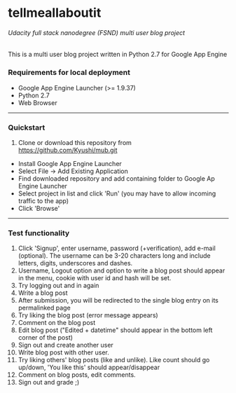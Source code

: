 # tellmeallaboutit #


 ###### Udacity full stack nanodegree (FSND) multi user blog project ######


This is a multi user blog project written in Python 2.7 for Google App Engine

### Requirements for local deployment ###

* Google App Engine Launcher (>= 1.9.37)
* Python 2.7
* Web Browser

---

### Quickstart ###

1. Clone or download this repository from https://github.com/Kyushi/mub.git
* Install Google App Engine Launcher
* Select File -> Add Existing Application
* Find downloaded repository and add containing folder to Google Ap Engine Launcher
* Select project in list and click 'Run' (you may have to allow incoming traffic to the app)
* Click 'Browse'

---
### Test functionality ###

1. Click 'Signup', enter username, password (+verification), add e-mail (optional). The username can be 3-20 characters long and include letters, digits, underscores and dashes.
2. Username, Logout option and option to write a blog post should appear in the menu, cookie with user id and hash will be set.
3. Try logging out and in again
4. Write a blog post
5. After submission, you will be redirected to the single blog entry on its permalinked page
6. Try liking the blog post (error message appears)
7. Comment on the blog post
8. Edit blog post ("Edited + datetime" should appear in the bottom left corner of the post)
9. Sign out and create another user
10. Write blog post with other user.
11. Try liking others' blog posts (like and unlike). Like count should go up/down, 'You like this' should appear/disappear
12. Comment on blog posts, edit comments.
13. Sign out and grade ;)
